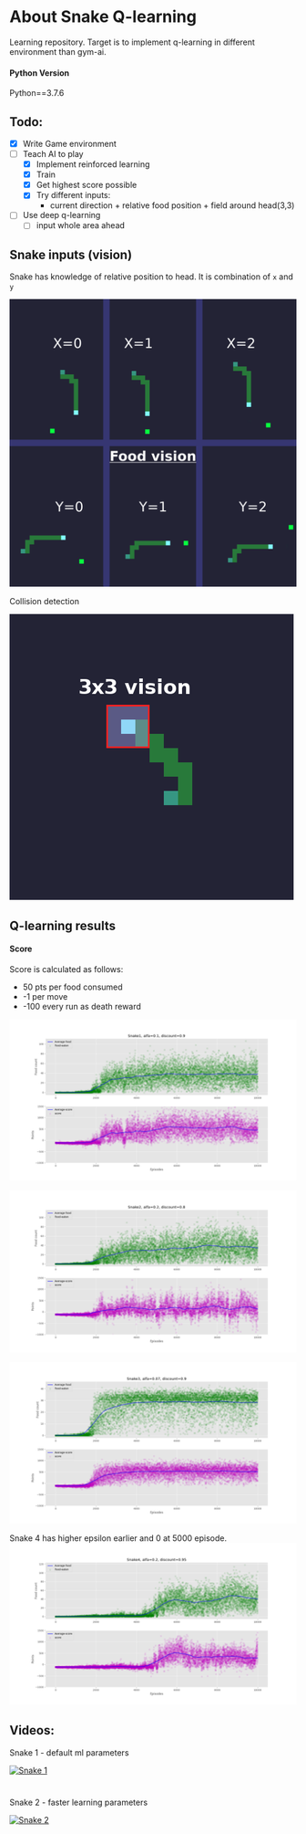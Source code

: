 # About Snake Q-learning
Learning repository.
Target is to implement q-learning in different environment than gym-ai.


#### Python Version

Python==3.7.6

## Todo:
- [x] Write Game environment
- [ ] Teach AI to play
	- [x] Implement reinforced learning
	- [x] Train 
	- [x] Get highest score possible
	- [x] Try different inputs:
	    * current direction + relative food position + field around head(3,3)
 
- [ ] Use deep q-learning
    - [ ] input whole area ahead
  
## Snake inputs (vision)

Snake has knowledge of relative position to head. It is combination of `x` and `y`

![Food visioin](./src/game/food_vision.png)

Collision detection

![Snake vision](./src/game/snake_vision.png)
  
## Q-learning results

#### Score

Score is calculated as follows:
* 50 pts per food consumed
* -1 per move
* -100 every run as death reward


![Snake 1](./src/game/graphs/Snake1.png)

![Snake 2](./src/game/graphs/Snake2.png)

![Snake 3](./src/game/graphs/Snake3.png)

Snake 4 has higher epsilon earlier and 0 at 5000 episode.
![Snake 4](./src/game/graphs/Snake4.png)

## Videos:

Snake 1 - default ml parameters

[![Snake 1](http://img.youtube.com/vi/ZuTQbJGCetU/0.jpg)](
https://www.youtube.com/watch?v=ZuTQbJGCetU)
#
Snake 2 - faster learning parameters

[![Snake 2](http://img.youtube.com/vi/Wv1Ap2t7LjI/0.jpg)](
https://www.youtube.com/watch?v=Wv1Ap2t7LjI)
#
